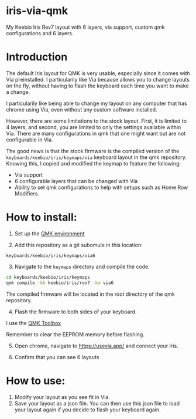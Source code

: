 # iris-via-qmk
My Keebio Iris Rev7 layout with 6 layers, via support, custom qmk configurations and 6 layers.

# Introduction

The default Iris layout for QMK is very usable, especially 
since it comes with Via preinstalled. I particularily like
Via because allows you to change layouts on the fly, without 
having to flash the keyboard each time you want to make a change.

I particularily like being able to change my layout
on any computer that has chrome using Via, even without 
any custom software installed. 

However, there are some limitations to the stock layout.
First, it is limited to 4 layers, and second, you are
limited to only the settings available within Via.
There are many configurations in qmk that one might
want but are not configurable in Via.

The good news is that the stock firmware is the
compiled version of the `keyboards/keebio/iris/keymaps/via`
keyboard layout in the qmk repository. Knowing this, I 
copied and modified the keymap to feature the following:

* Via support
* 6 configurable layers that can be changed with Via
* Ability to set qmk configurations to help with 
    setups such as Home Row Modifiers.


# How to install:

1. Set up the [QMK environment](https://docs.qmk.fm/#/newbs_getting_started)

2. Add this repository as a git subomule in this location:


```
keyboards/keebio/iris/keymaps/via6
```

3. Navigate to the `keymaps` directory and compile the code.
``` bash
cd keyboards/keebio/iris/keymaps
qmk compile -kb keebio/iris/rev7 -km via6
```

The compiled firmware will be located in the root directory of the qmk repository. 

4. Flash the firmware to both sides of your keyboard.

I use the [QMK Toolbox](https://docs-gitbook.keeb.io/docs/flashing-firmware#using-qmk-toolbox)

Remember to clear the EEPROM memory before flashing.

5. Open chrome, navigate to https://usevia.app/ and connect your Iris.

6. Confirm that you can see 6 layouts

# How to use:

1. Modify your layout as you see fit in Via.
2. Save your layout as a json file. You can then use this 
    json file to load your layout again if you decide
    to flash your keyboard again.